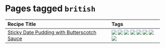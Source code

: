# Pages tagged `british`

|Recipe Title|Tags
|:---|:---|
|[Sticky Date Pudding with Butterscotch Sauce](../recipes/stickydatepuddingwithbutterscotchsauce.md)|[![](https://img.shields.io/badge/tag-amazing-062ab)](../tags/amazing.md) [![](https://img.shields.io/badge/tag-baked-517a72)](../tags/baked.md) [![](https://img.shields.io/badge/tag-british-3a20e)](../tags/british.md) [![](https://img.shields.io/badge/tag-coffee-10cdd6)](../tags/coffee.md) [![](https://img.shields.io/badge/tag-dairy-1754e4)](../tags/dairy.md) [![](https://img.shields.io/badge/tag-dessert-94b8ca)](../tags/dessert.md) [![](https://img.shields.io/badge/tag-stovetop-91514)](../tags/stovetop.md) [![](https://img.shields.io/badge/tag-vegetarian-8344b1)](../tags/vegetarian.md)|
